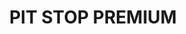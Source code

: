 ---
# preview details
layout: works-single
title: PIT STOP PREMIUM
category: servicii
category_slug: servicii
location: Oltenia
location_slug: craiova
image: assets/img/logos/pitstop.png
short_description: "15% reducere la toate serviciile"

# full details
live_preview: https://www.facebook.com/PitStopPremiumCraiova/
info:
  - label: Reducere
    value: 15%

  - label: Website
    value: <a href="https://www.facebook.com/PitStopPremiumCraiova" target="_blank">Website</a>

  - label: Contact
    value: 0748106968

description1:
  show: yes
  title: "15% reducere la toate serviciile"
  text: "<p>.</p>
  "
---